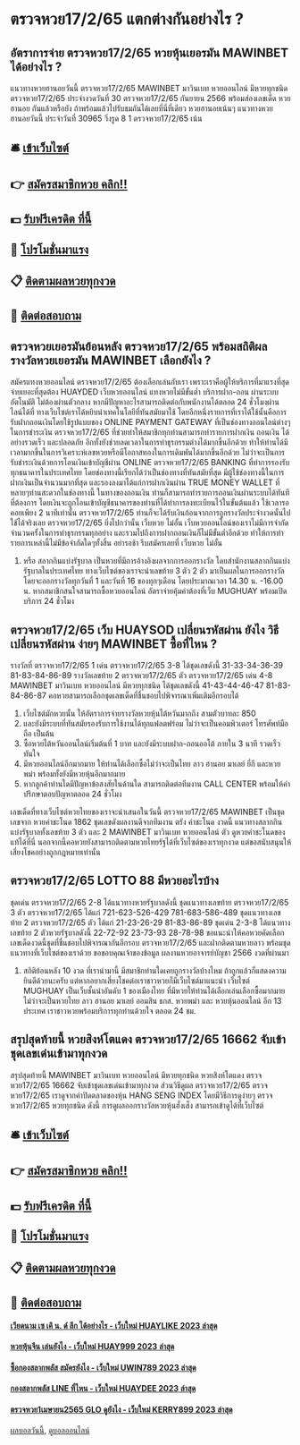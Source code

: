 # ตรวจหวย17/2/65 แตกต่างกันอย่างไร ?
## อัตราการจ่าย ตรวจหวย17/2/65 หวยหุ้นเยอรมัน MAWINBET ได้อย่างไร ?
แนวทางหวยฮานอยวันนี้ ตรวจหวย17/2/65 MAWINBET มาวินเบท หวยออนไลน์ มีหวยทุกชนิด ตรวจหวย17/2/65 ประจำงวดวันที่ 30 ตรวจหวย17/2/65 กันยายน 2566 พร้อมส่องเลขเด็ด หวยฮานอย กันแล้วหรือยัง ถ้าพร้อมแล้วไปรับชมกันได้เลยที่นี่ที่เดียว
หวยฮานอยเน้นๆ แนวทางหวยฮานอยวันนี้ ประจำวันที่ 30965 วิ่งรูด 8 1 ตรวจหวย17/2/65 เน้น

## 🛎 [เข้าเว็บไซต์](https://bit.ly/3BG5bNw)
## 👉 [สมัครสมาชิกหวย คลิก!!](https://bit.ly/3BG5bNw)
## 💵 [รับฟรีเครดิต ที่นี้](https://bit.ly/3C3mvgS)
## 👑 [โปรโมชั่นมาแรง](https://bit.ly/3C3mvgS)
## 📋 [ติดตามผลหวยทุกงวด](https://bit.ly/3C3mvgS)
## 📱 [ติดต่อสอบถาม](https://bit.ly/3C3mvgS)

## ตรวจหวยเยอรมันย้อนหลัง ตรวจหวย17/2/65 พร้อมสถิติผลรางวัลหวยเยอรมัน MAWINBET เลือกยังไง ?
สมัครแทงหวยออนไลน์ ตรวจหวย17/2/65 ต้องเลือกเล่นกับเรา เพราะเราคือผู้ให้บริการที่มาแรงที่สุด จ่ายเยอะที่สุดต้อง HUAYDED เว็บหวยออนไลน์ แทงหวยไม่มีขั้นต่ำ บริการฝาก-ถอน ผ่านระบบอัตโนมัติ ไม่ต้องผ่านตัวกลาง หากมีปัญหาอะไรสามารถติดต่อกับพนักงานได้ตลอด 24 ชั่วโมงผ่าน ไลน์ได้ที่
ทางเว็บไซต์เราได้หยิบนำเทคโนโลยีที่ทันสมัยมาใช้ โดยอีกหนึ่งรายการที่เราได้ใช้นั้นคือการรับฝากถอนเงินโดยใช้รูปแบบของ ONLINE PAYMENT GATEWAY ที่เป็นช่องทางออนไลน์ต่างๆ ในการชำระเงิน ตรวจหวย17/2/65 ที่ช่วยทำให้สมาชิกทุกท่านสามารถทำรายการฝากเงิน ถอนเงิน ได้อย่างรวดเร็ว และปลอดภัย อีกทั้งยังช่วยลดเวลาในการทำธุรกรรมต่างได้มากขึ้นอีกด้วย ทำให้ท่านได้มีเวลามากขึ้นในการวิเคราะห์เลขหวยหรือมีโอกาสทองในการเดิมพันได้มากขึ้นอีกด้วย ไม่ว่าจะเป็นการรับชำระเงินด้วยการโอนเงินเข้าบัญชีผ่าน ONLINE ตรวจหวย17/2/65 BANKING ที่ทำการรองรับทุกธนาคารในประเทศไทย โดยช่องทางนี้เรียกได้ว่าเป็นช่องทางที่ทันสมัยที่สุด มีผู้ใช้ช่องทางนี้ในการฝากเงินเป็นจำนวนมากที่สุด และรองลงมาได้แก่การฝากเงินผ่าน TRUE MONEY WALLET ที่หลายๆท่านสะดวกในช่องทางนี้ ในทางของถอนเงิน
ท่านก็สามารถทำรายการถอนเงินผ่านระบบได้ทันทีที่ต้องการ โดยเงินจะถูกโอนเข้าบัญชีธนาคารของท่านที่ได้ทำการลงทะเบียนไว้ในขั้นต้นแล้ว ใช้เวลารอคอยเพียง 2 นาทีเท่านั้น ตรวจหวย17/2/65 ท่านก็จะได้รับเงินก้อนจากการถูกรางวัลประจำงวดนั้นไปใช้ได้จริงเลย ตรวจหวย17/2/65 ยิ่งไปกว่านั้น เว็บหวย ไม่อั้น เว็บหวยออนไลน์ของเราไม่มีการจำกัดจำนวนครั้งในการทำธุรกรรมทุกอย่าง และรวมไปถึงการฝากถอนเงินก็ไม่มีขั้นต่ำอีกด้วย ทำให้การทำรายการเหล่านี้ไม่มีข้อจำกัดใดๆทั้งสิ้น อย่ารอช้า รีบสมัครเลยที่ เว็บหวย ไม่อั้น
1. หรือ สลากกินแบ่งรัฐบาล เป็นหวยที่มีการอ้างอิงผลจากการออกรางวัล โดยสำนักงานสลากกินแบ่งรัฐบาลในประเทศไทย ทางเว็บไซต์ของเราจะนำเลขท้าย 3 ตัว 2 ตัว มาเป็นผลในการออกรางวัล โดยจะออกรางวัลทุกวันที่ 1 และวันที่ 16 ของทุกๆเดือน โดยประมาณเวลา 14.30 น. -16.00 น. หากสมาชิกสนใจสามารถซื้อหวยออนไลน์ อัตราจ่ายคุ้มค่าต้องที่เว็บ MUGHUAY พร้อมเปิดบริการ 24 ชั่วโมง

## ตรวจหวย17/2/65 เว็บ HUAYSOD เปลี่ยนรหัสผ่าน ยังไง วิธีเปลี่ยนรหัสผ่าน ง่ายๆ MAWINBET ซื้อที่ไหน ?
รางวัลที่ ตรวจหวย17/2/65 1 เด่น ตรวจหวย17/2/65 3-8 ได้ชุดเลขดังนี้
31-33-34-36-39
81-83-84-86-89
รางวัลเลขท้าย 2 ตรวจหวย17/2/65 ตัว ตรวจหวย17/2/65 เด่น 4-8 MAWINBET มาวินเบท หวยออนไลน์ มีหวยทุกชนิด ได้ชุดเลขดังนี้
41-43-44-46-47
81-83-84-86-87
คอหวยสามารถเลือกชุดเลขเด็ดที่ชื่นชอบไปพิจารณาเพิ่มเติมอีกรอบได้
1. เว็บไซต์มักหวยนั้น ให้อัตราการจ่ายรางวัลหวยหุ้นไต้หวันมากถึง สามตัวบาทละ 850
2. และยังมีระบบที่ทันสมัยรองรับการใช้งานได้ทุกแฟลตฟร์อม ไม่ว่าจะเป็นคอมพิวเตอร์ โทรศัพท์มือถือ เป็นต้น
3. ซื้อหวยไต้หวันออนไลน์เริ่มต้นที่ 1 บาท และยังมีระบบฝาก-ถอนออโต้ ภายใน 3 นาที รวดเร็วทันใจ
4. มีหวยออนไลน์อีกมากมาย ให้ท่านได้เลือกซื้อไม่ว่าจะเป็นไทย ลาว ฮานอย มาเลย์ ยี่กี และหวยพม่า พร้อมทั้งยังมีหวยหุ้นอีกมากมาย
5. หากลูกค้าท่านใดมีปัญหาข้อสงสัยในด้านใด สามารถติดต่อทีมงาน CALL CENTER พร้อมให้คำปรึกษาตอบปัญหาตลอด 24 ชั่วโมง

เลขเด็ดที่ทางเว็บไซต์หวยไทยของเราจะนำเสนอในวันนี้ ตรวจหวย17/2/65 MAWINBET เป็นชุดเลขจาก หวยคำชะโนด 1862 ชุดเลขดังผลงานดีจากทีมงาน ตรัง คำชะโนด งวดนี้ แนวทางสลากกินแบ่งรัฐบาลทั้งเลขท้าย 3 ตัว และ 2 MAWINBET มาวินเบท หวยออนไลน์ ตัว ดูหวยคำชะโนดของแท้ได้ที่นี่ นอกจากนี้คอหวยยังสามารถติดตามหวยไทยรัฐได้ที่เว็บไซต์ของเราทุกงวด แต่ขอสนับสนุนให้เสี่ยงโชคอย่างถูกกฎหมายเท่านั้น

## ตรวจหวย17/2/65 LOTTO 88 มีหวยอะไรบ้าง
ชุดเด่น ตรวจหวย17/2/65 2-8 ได้แนวทางหวยรัฐบาลดังนี้
ชุดแนวทางเลขท้าย ตรวจหวย17/2/65 3 ตัว ตรวจหวย17/2/65 ได้แก่
721-623-526-429
781-683-586-489
ชุดแนวทางเลขท้าย 2 ตรวจหวย17/2/65 ตัว ได้แก่
21-23-26-29
81-83-86-89
ชุดเด่น 2-3-8 ได้แนวทางเลขท้าย 2 ตัวหวยรัฐบาลดังนี้
22-72-92
23-73-93
28-78-98
ขอแนะนำให้คอหวยคัดเลือกเลขเด็ดงวดนี้ชุดที่ชื่นชอบไปพิจารณากันอีกรอบ ตรวจหวย17/2/65 และฝากติดตามหวยลาว พร้อมชุดแนวทางที่เว็บไซต์ของเราด้วย
ขอขอบคุณเจ้าของข้อมูล
ผลงานหวยอาจารย์บัญชา 2566 งวดที่ผ่านมา

1. สถิติย้อนหลัง 10 งวด ที่เรานำมานี้ มีสมาชิกท่านใดเคยถูกรางวัลบ้างไหม ถ้าถูกแล้วก็แสดงความยินดีด้วยนะครับ แต่หากอยากเสี่ยงโชคต่อเราชาวหวยก็มีเว็บไซต์มาแนะนำ เว็บไซต์ MUGHUAY เป็นเว็บชั้นนำอันดับ 1 ของเมืองไทย ที่มีหวยให้ท่านได้เลือกเล่นเลือกซื้อมากมาย ไม่ว่าจะเป็นหวยไทย ลาว ฮานอย มาเลย์ ออมสิน ธกส. หวยพม่า และ หวยหุ้นออนไลน์ อีก 13 ประเทศ เราชาวหวยพร้อมบริการทุกท่านด้วยใจ ตลอด 24 ชม.

## สรุปสุดท้ายนี้ หวยสิงห์โตแดง ตรวจหวย17/2/65 16662 จับเข้าชุดเลขเด่นเข้ามาทุกงวด
สรุปสุดท้ายนี้ MAWINBET มาวินเบท หวยออนไลน์ มีหวยทุกชนิด หวยสิงห์โตแดง ตรวจหวย17/2/65 16662 จับเข้าชุดเลขเด่นเข้ามาทุกงวด ส่วนวิธีดูผล ตรวจหวย17/2/65 ตรวจหวย17/2/65 เราดูจากค่าปิดตลาดของหุ้น HANG SENG INDEX โดยมีวิธีการดูง่ายๆ ตรวจหวย17/2/65 หวยทุกชนิด ดังนี้
การดูผลออกรางวัลหวยหุ้นฮั่งเส็ง สามารถเข้าดูได้ที่เว็บไซต์

## 🛎 [เข้าเว็บไซต์](https://bit.ly/3BG5bNw)
## 👉 [สมัครสมาชิกหวย คลิก!!](https://bit.ly/3BG5bNw)
## 💵 [รับฟรีเครดิต ที่นี้](https://bit.ly/3C3mvgS)
## 👑 [โปรโมชั่นมาแรง](https://bit.ly/3C3mvgS)
## 📋 [ติดตามผลหวยทุกงวด](https://bit.ly/3C3mvgS)
## 📱 [ติดต่อสอบถาม](https://bit.ly/3C3mvgS)

#### [เวียดนาม เซ เคิ น. ด์ ลีก ได้อย่างไร - เว็บใหม่ HUAYLIKE 2023 ล่าสุด](https://atom.io/themes/เวียดนาม%20เซ%20เคิ%20น.%20ด์%20ลีก%20ได้อย่างไร%20-%20เว็บใหม่%20huaylike%202023%20ล่าสุด)
#### [หวยหุ้นจีน เล่นยังไง - เว็บใหม่ HUAY999 2023 ล่าสุด](https://atom.io/themes/หวยหุ้นจีน%20เล่นยังไง%20-%20เว็บใหม่%20huay999%202023%20ล่าสุด)
#### [ซื้อกองสลากพลัส สมัครยังไง - เว็บใหม่ UWIN789 2023 ล่าสุด](https://atom.io/themes/ซื้อกองสลากพลัส%20สมัครยังไง%20-%20เว็บใหม่%20uwin789%202023%20ล่าสุด)
#### [กองสลากพลัส LINE ที่ไหน - เว็บใหม่ HUAYDEE 2023 ล่าสุด](https://atom.io/themes/กองสลากพลัส%20line%20ที่ไหน%20-%20เว็บใหม่%20huaydee%202023%20ล่าสุด)
#### [ตรวจหวย1เมษายน2565 GLO ดูยังไง - เว็บใหม่ KERRY899 2023 ล่าสุด](https://atom.io/themes/ตรวจหวย1เมษายน2565%20glo%20ดูยังไง%20-%20เว็บใหม่%20kerry899%202023%20ล่าสุด)

[ผลบอลวันนี้](https://siamsport.tv "ผลบอลวันนี้"), [ดูบอลออนไลน์](https://siamsport.tv/ดูบอลสด "ดูบอลออนไลน์")